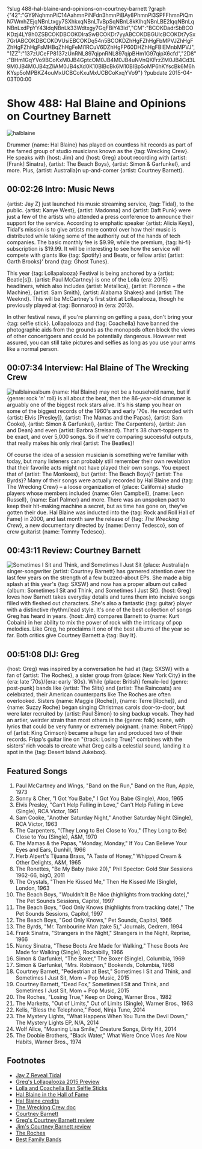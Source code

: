 ?slug 488-hal-blaine-and-opinions-on-courtney-barnett
?graph {"42":"GY9NqhmnPiC14AahmnPiNFdn3hmnPiBAy8PhmnPi3SPFFhmnPiQmN7WmhZEjqNBnLtxgy7SXhkxqNBnLTvBpSqNBnL8kKlhqNBnLBE2lqqNBnLqNBnLxdPpYY43IdqNBnLk33Wdtxgy7GqFBiY43Id","CM":"BCOKDadrSbBCOKDzj4LY8h0ZSBCOKDBCOKDIraSwBCOKDr7yyABCOKDBGUlcBCOKDt7ySx7GrlABCOKDBCOKDVUsiEBCOKDq54n5BCOKDZhHgFZhHgFbMPVJZhHgFZhHgFZhHgFsMHBqZhHgFeMi1RCuV6DZhHgFP60DHZhHgFBIEMnbMPVJ","1ZZ":"137zUCeFP8137zUnRNL897qipnRNL897qipBHm1G97qipX6cfd","2D8":"BHm1GqYVo9BCoKxM0JB4GptcOM0JB4M0JB4uNVnQKFrzZM0JB4Cd3L9M0JB4M0JB4zZIiAM0JB4sXd0K10BIBcBk6M10BIBp5oMP6hKYscBk6M6hKYsp5oMPBKZ4ouMxUCBCoKxuMxUCBCoKxqYVo9"}
?pubdate 2015-04-03T00:00

# Show 488: Hal Blaine and Opinions on Courtney Barnett

![halblaine](https://static.soundopinions.org/images/2015/halblaine_web.jpg)

Drummer {name: Hal Blaine} has played on countless hit records as part of the famed group of studio musicians known as the {tag: Wrecking Crew}. He speaks with {host: Jim} and {host: Greg} about recording with {artist: [Frank] Sinatra}, {artist: The Beach Boys}, {artist: Simon & Garfunkel}, and more. Plus, {artist: Australia}n up-and-comer {artist: Courtney Barnett}.


## 00:02:26 Intro: Music News
{artist: Jay Z} just launched his music streaming service, {tag: Tidal}, to the public. {artist: Kanye West}, {artist: Madonna} and {artist: Daft Punk} were just a few of the artists who attended a press conference to announce their support for the service. According to emphatic speaker {artist: Alicia Keys}, Tidal's mission is to give artists more control over how their music is distributed while taking some of the authority out of the hands of tech companies. The basic monthly fee is $9.99, while the premium, {tag: hi-fi} subscription is $19.99. It will be interesting to see how the service will compete with giants like {tag: Spotify} and Beats, or fellow artist {artist: Garth Brooks}' brand {tag: Ghost Tunes}.

This year {tag: Lollapalooza} Festival is being anchored by a {artist: Beatle[s]}. {artist: Paul McCartney} is one of the Lolla {era: 2015} headliners, which also includes {artist: Metallica}, {artist: Florence + the Machine}, {artist: Sam Smith}, {artist: Alabama Shakes} and {artist: The Weeknd}. This will be McCartney's first stint at Lollapalooza, though he previously played at {tag: Bonnaroo} in {era: 2013}.

In other festival news, if you're planning on getting a pass, don't bring your {tag: selfie stick}. Lollapalooza and {tag: Coachella} have banned the photographic aids from the grounds as the monopods often block the views of other concertgoers and could be potentially dangerous. However rest assured, you can still take pictures and selfies as long as you use your arms like a normal person.

## 00:07:34 Interview: Hal Blaine of The Wrecking Crew
![halblainealbum](https://static.soundopinions.org/images/2015/halblainealbum.jpg)
{name: Hal Blaine} may not be a household name, but if {genre: rock 'n' roll} is all about the beat, then the 86-year-old drummer is arguably one of the biggest rock stars alive. It's his stamp you hear on some of the biggest records of the 1960's and early '70s. He recorded with {artist: Elvis [Presley]}, {artist: The Mamas and the Papas}, {artist: Sam Cooke}, {artist: Simon & Garfunkel}, {artist: The Carpenters}, {artist: Jan and Dean} and even {artist: Barbra Streisand}. That's 38 chart-toppers to be exact, and over 5,000 songs. So if we're comparing successful outputs, that really makes his only rival {artist: The Beatles}!

Of course the idea of a session musician is something we're familiar with today, but many listeners can probably still remember their own revelation that their favorite acts might not have played their own songs. You expect that of {artist: The Monkees}, but {artist: The Beach Boys}? {artist: The Byrds}? Many of their songs were actually recorded by Hal Blaine and {tag: The Wrecking Crew} – a loose organization of {place: California} studio players whose members included {name: Glen Campbell}, {name: Leon Russell}, {name: Earl Palmer} and more. There was an unspoken pact to keep their hit-making machine a secret, but as time has gone on, they've gotten their due. Hal Blaine was inducted into the {tag: Rock and Roll Hall of Fame} in 2000, and last month saw the release of {tag: *The Wrecking Crew*}, a new documentary directed by {name: Denny Tedesco}, son of crew guitarist {name: Tommy Tedesco}. 


## 00:43:11 Review: Courtney Barnett
![Sometimes I Sit and Think, and Sometimes I Just Sit](https://static.soundopinions.org/assets/488/1ZZ0.jpg)
 {place: Australia}n singer-songwriter {artist: Courtney Barnett} has garnered attention over the last few years on the strength of a few buzzed-about EPs. She made a big splash at this year's {tag: SXSW} and now has a proper album out called {album: Sometimes I Sit and Think, and Sometimes I Just Sit}. {host: Greg} loves how Barnett takes everyday details and turns them into incisive songs filled with fleshed out characters. She's also a fantastic {tag: guitar} player with a distinctive rhythm/lead style. It's one of the best collection of songs Greg has heard in years. {host: Jim} compares Barnett to {name: Kurt Cobain} in her ability to mix the power of rock with the intricacy of pop melodies. Like Greg, he proclaims it one of the best albums of the year so far. Both critics give Courtney Barnett a {tag: Buy It}.


## 00:51:08 DIJ: Greg
{host: Greg} was inspired by a conversation he had at {tag: SXSW} with a fan of {artist: The Roches}, a sister group from {place: New York City} in the {era: late '70s}/{era: early '80s}. While {place: British} female-led {genre: post-punk} bands like {artist: The Slits} and {artist: The Raincoats} are celebrated, their American counterparts like The Roches are often overlooked. Sisters {name: Maggie [Roche]}, {name: Terre [Roche]}, and {name: Suzzy Roche} began singing Christmas carols door-to-door, but were later recruited by {artist: Paul Simon} to sing backup vocals. They had an artier, weirder strain than most others in the {genre: folk} scene, with lyrics that could be very funny or extremely poignant. {name: Robert Fripp} of {artist: King Crimson} became a huge fan and produced two of their records. Fripp's guitar line on "{track: Losing True}" combines with the sisters' rich vocals to create what Greg calls a celestial sound, landing it a spot in the {tag: Desert Island Jukebox}.

## Featured Songs

1. Paul McCartney and Wings, "Band on the Run," Band on the Run, Apple, 1973 
1. Sonny & Cher, "I Got You Babe," I Got You Babe (Single), Atco, 1965 
1. Elvis Presley, "Can't Help Falling in Love," Can't Help Falling in Love (Single), RCA Victor, 1961 
1. Sam Cooke, "Another Saturday Night," Another Saturday Night (Single), RCA Victor, 1963 
1. The Carpenters, "(They Long to Be) Close to You," (They Long to Be) Close to You (Single), A&M, 1970 
1. The Mamas & the Papas, "Monday, Monday," If You Can Believe Your Eyes and Ears, Dunhill, 1966 
1. Herb Alpert's Tijuana Brass, "A Taste of Honey," Whipped Cream & Other Delights, A&M, 1965 
1. The Ronettes, "Be My Baby (take 20)," Phil Spector: Gold Star Sessions 1962-66, bigO, 2011 
1. The Crystals, "Then He Kissed Me," Then He Kissed Me (Single), London, 1963 
1. The Beach Boys, "Wouldn't It Be Nice (highlights from tracking date)," The Pet Sounds Sessions, Capitol, 1997
1. The Beach Boys, "God Only Knows (highlights from tracking date)," The Pet Sounds Sessions, Capitol, 1997 
1. The Beach Boys, "God Only Knows," Pet Sounds, Capitol, 1966
1. The Byrds, "Mr. Tambourine Man (take 5)," Journals, Cedrem, 1994
1. Frank Sinatra, "Strangers in the Night," Strangers in the Night, Reprise, 1966 
1. Nancy Sinatra, "These Boots Are Made for Walking," These Boots Are Made for Walking (Single), Rockabilly, 1966 
1. Simon & Garfunkel, "The Boxer," The Boxer (Single), Columbia, 1969 
1. Simon & Garfunkel, "Mrs. Robinson," Bookends, Columbia, 1968 
1. Courtney Barnett, "Pedestrian at Best," Sometimes I Sit and Think, and Sometimes I Just Sit, Mom + Pop Music, 2015 
1. Courtney Barnett, "Dead Fox," Sometimes I Sit and Think, and Sometimes I Just Sit, Mom + Pop Music, 2015 
1. The Roches, "Losing True," Keep on Doing, Warner Bros., 1982
1. The Marketts, "Out of Limits," Out of Limits (Single), Warner Bros., 1963 
1. Kelis, "Bless the Telephone," Food, Ninja Tune, 2014 
1. The Mystery Lights, "What Happens When You Turn the Devil Down," The Mystery Lights EP, N/A, 2014
1. Wolf Alice, "Moaning Lisa Smile," Creature Songs, Dirty Hit, 2014
1. The Doobie Brothers, "Black Water," What Were Once Vices Are Now Habits, Warner Bros., 1974 


## Footnotes
- [Jay Z Reveal Tidal](http://www.nytimes.com/2015/03/31/business/media/jay-z-reveals-plans-for-tidal-a-streaming-music-service.html?_r=1)
- [Greg's Lollapalooza 2015 Preview](http://www.chicagotribune.com/entertainment/music/chi-lollapalooza-2015-lineup-20150324-column.html)
- [Lolla and Coachella Ban Selfie Sticks](http://time.com/3762924/coachella-lollapalooza-selfie-stick-ban/)
- [Hal Blaine in the Hall of Fame](https://rockhall.com/inductees/hal-blaine/bio/)
- [Hal Blaine credits](http://en.wikipedia.org/wiki/List_of_recordings_of_songs_Hal_Blaine_has_played_on)
- [The Wrecking Crew doc](http://www.wreckingcrewfilm.com/)
- [Courtney Barnett](http://courtneybarnett.com.au/)
- [Greg's Courtney Barnett review](http://www.chicagotribune.com/entertainment/music/chi-courtney-barnett-album-review-20150325-column.html)
- [Jim's Courtney Barnett review](http://www.wbez.org/blogs/jim-derogatis/2015-04/courtney-barnett-voice-you-need-hear-111811)
- [The Roches](http://roches.com/)
- [Best Family Bands](/show/394/)
